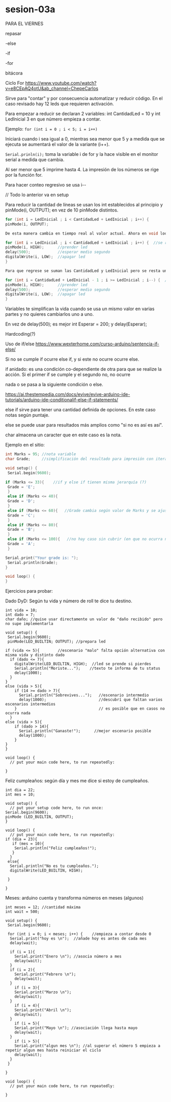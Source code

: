 # sesion-03a

PARA EL VIERNES

repasar

-else

-if

-for

bitácora

Ciclo For <https://www.youtube.com/watch?v=e8CEpAQ4otU&ab_channel=ChepeCarlos>

Sirve para "contar" y por consecuencia automatizar y reducir código. En el caso revisado hay 12 leds que requieren activación.

Para empezar a reducir se declaran 2 variables: int CantidadLed = 10 y int LedInicial 3 en que número empieza a contar.

Ejemplo: `for (int i = 0 ; i < 5; i = i++)`

Iniciará cuando i sea igual a 0, mientras sea menor que 5 y a medida que se ejecuta se aumentará el valor de la variante (i++).

`Serial.prinln(i);` toma la variable i de for y la hace visible en el monitor serial a medida que cambia.

Al ser menor que 5 imprime hasta 4. La impresión de los números se rige por la función for.

Para hacer conteo regresivo se usa i--

// Todo lo anterior va en setup

Para reducir la cantidad de líneas se usan los int establecidos al principio y pinMode(i, OUTPUT); en vez de 10 pinMode distintos.

```cpp
for (int i = LedInicial ; i < CantidadLed + LedInicial ; i++) {
pinMode(i, OUTPUT);

De esta manera cambia en tiempo real al valor actual. Ahora en void loop se encienden los led repitiendo la función.

for (int i = LedInicial ; i < CantidadLed + LedInicial ; i++) {  //se repite constantemente pero el número del led (i) cambia.
pinMode(i, HIGH);      //prender led
delay(500);            //esperar medio segundo
digitalWrite(i, LOW);  //apagar led
}

Para que regrese se suman las CantidadLed y LedInicial pero se resta uno ya que LedInicial está comprendido dentro de CantidadLed.

for (int i = CantidadLed + LedInicial - 1 ; i >= LedInicial ; i--) {  //"inverso" pero honestamente me confundió esta parte.
pinMode(i, HIGH);      //prender led
delay(500);            //esperar medio segundo
digitalWrite(i, LOW);  //apagar led
}
```

Variables te simplifican la vida cuando se usa un mismo valor en varias partes y no quieres cambiarlos uno a uno.

En vez de delay(500); es mejor int Esperar = 200; y delay(Esperar);

Hardcoding(?)

Uso de if/else <https://www.wexterhome.com/curso-arduino/sentencia-if-else/>

Si no se cumple if ocurre else if, y si este no ocurre ocurre else.

if anidado: es una condición co-dependiente de otra para que se realize la acción. Si el primer if se cumple y el segundo no, no ocurre

nada o se pasa a la siguiente condición o else.

<https://ai.thestempedia.com/docs/evive/evive-arduino-ide-tutorials/arduino-ide-conditionalif-else-if-statements/>

else if sirve para tener una cantidad definida de opciones. En este caso notas según puntaje.

else se puede usar para resultados más amplios como "si no es así es así".

char almacena un caracter que en este caso es la nota.

Ejemplo en el sitio:

```cpp
int Marks = 95; //nota variable
char Grade;     //simplificación del resultado para impresión con iteración variable

void setup() {
 Serial.begin(9600);

if (Marks <= 33){    //if y else if tienen misma jerarquía (?)
 Grade = 'E';
 }
 else if (Marks <= 40){
 Grade = 'D';
 }
 else if (Marks <= 60){   //Grade cambia según valor de Marks y se ajusta a 1 de estos parámetros.
 Grade = 'C';
 }
 else if (Marks <= 80){
 Grade = 'B';
 }
 else if (Marks <= 100){   //no hay caso sin cubrir (en que no ocurra nada)
 Grade = 'A';
 }

Serial.print("Your grade is: ");
 Serial.println(Grade);
}

void loop() {
}
```

Ejercicios para probar:

Dado DyD: Según tu vida y número de roll te dice tu destino.

```opp
int vida = 10; 
int dado = 7;
char daño; //quise usar directamente un valor de "daño recibido" pero no supe implementarla

void setup() {
 Serial.begin(9600);
 pinMode(LED_BUILTIN; OUTPUT); //prepara led

if (vida <= 5){        //escenario "malo" falta opción alternativa con misma vida y distinto dado
  if (dado <= 7){
    digitalWrite(LED_BUILTIN, HIGH);  //led se prende si pierdes
    Serial.println("Moriste...");    //texto te informa de tu status
    delay(1000);                     
  }
}
else (vida > 5){
    if (14 >= dado > 7){
      Serial.println("Sobrevives...");   //escenario intermedio
      delay(1000);                       //descubrí que faltan varios escenarios intermedios
    }                                    // es posible que en casos no ocurra nada
  }
else (vida > 5){
    if (dado > 14){
      Serial.println("Ganaste!");      //mejor escenario posible
      delay(1000);
    }
}
}

void loop() {
  // put your main code here, to run repeatedly:

}
```

Feliz cumpleaños: según día y mes me dice si estoy de cumpleaños.

```opp
int dia = 22;
int mes = 10;

void setup() {
  // put your setup code here, to run once:
Serial.begin(9600);
pinMode (LED_BUILTIN, OUTPUT);
}

void loop() {
  // put your main code here, to run repeatedly:
if (dia = 23){
   if (mes = 10){
    Serial.println("Feliz cumpleaños!");
   }
  }
 else{
  Serial.println("No es tu cumpleaños.");
  digitalWrite(LED_BUILTIN, HIGH);
  
 }

}
```

Meses: arduino cuenta y transforma números en meses (algunos)

```opp
int meses = 12; //cantidad máxima
int wait = 500;

void setup() {
 Serial.begin(9600);

 for (int i = 0; i < meses; i++) {    //empieza a contar desde 0
  Serial.print("hoy es \n");  //añade hoy es antes de cada mes
  delay(wait);

  if (i = 1){
    Serial.print("Enero \n"); //asocia número a mes
    delay(wait);
  }
  if (i = 2){
    Serial.print("Febrero \n");
    delay(wait);
  }
    if (i = 3){
    Serial.print("Marzo \n");
    delay(wait);
  }
    if (i = 4){
    Serial.print("Abril \n");
    delay(wait);
  }
    if (i = 5){
    Serial.print("Mayo \n"); //asociación llega hasta mayo
    delay(wait);
  }
    if (i > 5){
    Serial.print("algun mes \n"); //al superar el número 5 empieza a repetir algun mes hasta reiniciar el ciclo
    delay(wait);
  }
 } 

}

void loop() {
  // put your main code here, to run repeatedly:

}
```
